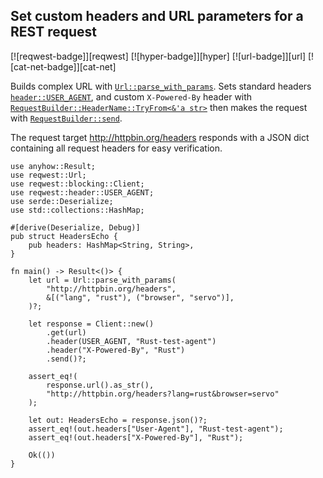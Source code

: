 ## Set custom headers and URL parameters for a REST request

[![reqwest-badge]][reqwest] [![hyper-badge]][hyper] [![url-badge]][url] [![cat-net-badge]][cat-net]

Builds complex URL with [`Url::parse_with_params`].  Sets standard headers
[`header::USER_AGENT`], and custom `X-Powered-By` header with 
[`RequestBuilder::HeaderName::TryFrom<&'a str>`] then makes the request with
[`RequestBuilder::send`].

The request target <http://httpbin.org/headers> responds with
a JSON dict containing all request headers for easy verification.

```rust,edition2024,no_run
use anyhow::Result;
use reqwest::Url;
use reqwest::blocking::Client;
use reqwest::header::USER_AGENT;
use serde::Deserialize;
use std::collections::HashMap;

#[derive(Deserialize, Debug)]
pub struct HeadersEcho {
    pub headers: HashMap<String, String>,
}

fn main() -> Result<()> {
    let url = Url::parse_with_params(
        "http://httpbin.org/headers",
        &[("lang", "rust"), ("browser", "servo")],
    )?;

    let response = Client::new()
        .get(url)
        .header(USER_AGENT, "Rust-test-agent")
        .header("X-Powered-By", "Rust")
        .send()?;

    assert_eq!(
        response.url().as_str(),
        "http://httpbin.org/headers?lang=rust&browser=servo"
    );

    let out: HeadersEcho = response.json()?;
    assert_eq!(out.headers["User-Agent"], "Rust-test-agent");
    assert_eq!(out.headers["X-Powered-By"], "Rust");

    Ok(())
}
```

[`header::USER_AGENT`]: https://docs.rs/reqwest/*/reqwest/header/constant.USER_AGENT.html
[`RequestBuilder::HeaderName::TryFrom<&'a str>`]: https://docs.rs/reqwest/*/reqwest/header/struct.HeaderName.html#impl-TryFrom%3C%26%27a%20str%3E
[`RequestBuilder::send`]: https://docs.rs/reqwest/*/reqwest/struct.RequestBuilder.html#method.send
[`Url::parse_with_params`]: https://docs.rs/url/*/url/struct.Url.html#method.parse_with_params

